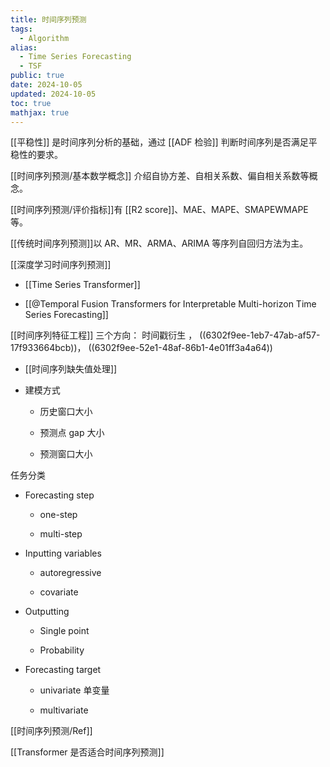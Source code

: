 ```yaml
---
title: 时间序列预测
tags:
  - Algorithm
alias:
  - Time Series Forecasting
  - TSF
public: true
date: 2024-10-05
updated: 2024-10-05
toc: true
mathjax: true
---
```


[[平稳性]] 是时间序列分析的基础，通过 [[ADF 检验]] 判断时间序列是否满足平稳性的要求。

[[时间序列预测/基本数学概念]] 介绍自协方差、自相关系数、偏自相关系数等概念。

[[时间序列预测/评价指标]]有 [[R2 score]]、MAE、MAPE、SMAPEWMAPE 等。

[[传统时间序列预测]]以 AR、MR、ARMA、ARIMA 等序列自回归方法为主。

[[深度学习时间序列预测]]

  + [[Time Series Transformer]]

  + [[@Temporal Fusion Transformers for Interpretable Multi-horizon Time Series Forecasting]]

[[时间序列特征工程]] 三个方向： 时间戳衍生
， ((6302f9ee-1eb7-47ab-af57-17f933664bcb))， ((6302f9ee-52e1-48af-86b1-4e01ff3a4a64))

  + [[时间序列缺失值处理]]

  + 建模方式

    + 历史窗口大小

    + 预测点 gap 大小

    + 预测窗口大小

任务分类

  + Forecasting step

    + one-step

    + multi-step

  + Inputting variables

    + autoregressive

    + covariate

  + Outputting

    + Single point

    + Probability

  + Forecasting target

    + univariate 单变量

    + multivariate

[[时间序列预测/Ref]]

[[Transformer 是否适合时间序列预测]]



